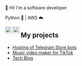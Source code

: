 👋 Hi! I'm a software developer 

Python 🐍  | AWS ☁️ 


[<img align="left" alt="LinkedIn | LinkedIn" width="22px" src="https://cdn.jsdelivr.net/npm/simple-icons@v3/icons/linkedin.svg" />][linkedin] 

[<img align="left" alt="Instagram | LinkedIn" width="22px" src="https://cdn.jsdelivr.net/npm/simple-icons@v3/icons/instagram.svg" />][instagram] 


## My projects 

- [Hosting of Telegram Store bots](https://telegr.store/)
- [Music video maker for TikTok](https://draai.me)
- [Tech Blog](https://smirnov-am.github.io)


[linkedin]: https://linkedin.com/in/smirnovam
[blog]: https://smirnov-am.github.io/
[stackoverflow]: https://stackoverflow.com/users/4947938/alexey-smirnov
[instagram]: [https://stackoverflow.com/users/4947938/alexey-smirnov](https://www.instagram.com/iam.alex.smirnov/)
